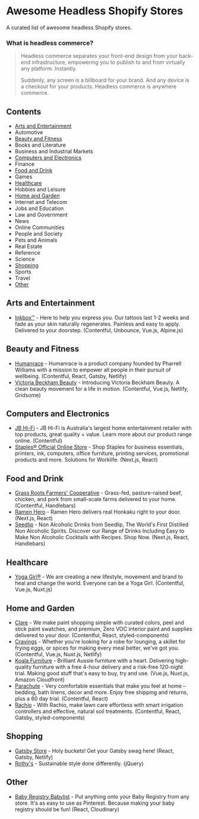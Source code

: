 # Awesome Headless Shopify Stores
A curated list of awesome headless Shopify stores.

### What is headless commerce?

>Headless commerce separates your front-end design from your back-end infrastructure, empowering you to publish to and from virtually any platform. Instantly.
>
>Suddenly, any screen is a billboard for your brand. And any device is a checkout for your products. Headless commerce is anywhere commerce.

## Contents
- [Arts and Entertainment](#arts-and-entertainment)
- Automotive
- [Beauty and Fitness](#beauty-and-fitness)
- Books and Literature
- Business and Industrial Markets
- [Computers and Electronics](#computers-and-electronics)
- Finance
- [Food and Drink](#food-and-drink)
- Games
- [Healthcare](#healthcare)
- Hobbies and Leisure
- [Home and Garden](#home-and-garden)
- Internet and Telecom
- Jobs and Education
- Law and Government
- News
- Online Communities
- People and Society
- Pets and Animals
- Real Estate
- Reference
- Science
- [Shopping](#shopping)
- Sports
- Travel
- [Other](#other)

## Arts and Entertainment
- [Inkbox™](https://inkbox.com/) - Here to help you express you. Our tattoos last 1-2 weeks and fade as your skin naturally regenerates. Painless and easy to apply. Delivered to your doorstep. (Contentful, Unbounce, Vue.js, Alpine.js)

## Beauty and Fitness

- [Humanrace](https://www.humanrace.com/) - Humanrace is a product company founded by Pharrell Williams with a mission to empower all people in their pursuit of wellbeing. (Contentful, React, Gatsby, Netlify)
- [Victoria Beckham Beauty](https://www.victoriabeckhambeauty.com/) - Introducing Victoria Beckham Beauty. A clean beauty movement for a life in motion. (Contentful, Vue.js, Netlify, Gridsome)

## Computers and Electronics

- [JB Hi-Fi](https://www.jbhifi.com.au/) - JB Hi-Fi is Australia's largest home entertainment retailer with top products, great quality + value. Learn more about our product range online. (Contentful)
- [Staples® Official Online Store](https://www.staples.com/) - Shop Staples for business essentials, printers, ink, computers, office furniture, printing services, promotional products and more. Solutions for Worklife. (Next.js, React)

## Food and Drink

- [Grass Roots Farmers' Cooperative](https://grassrootscoop.com/) - Grass-fed, pasture-raised beef, chicken, and pork from small-scale farms delivered to your home. (Contentful, Handlebars)
- [Ramen Hero](https://ramenhero.com) - Ramen Hero delivers real Honkaku right to your door. (Next.js, React)
- [Seedlip](https://www.seedlipdrinks.com/) - Non Alcoholic Drinks from Seedlip, The World's First Distilled Non Alcoholic Spirits. Discover our Range of Drinks Including Easy to Make Non Alcoholic Cocktails with Recipes. Shop Now. (Next.js, React, Handlebars)


## Healthcare

- [Yoga Girl®](https://www.yogagirl.com/) - We are creating a new lifestyle, movement and brand to heal and change the world. Everyone can be a Yoga Girl. (Contentful, Vue.js, Nuxt.js)

## Home and Garden

- [Clare](https://www.clare.com/) - We make paint shopping simple with curated colors, peel and stick paint swatches, and premium, Zero VOC interior paint and supplies delivered to your door. (Contentful, React, styled-components)
- [Cravings](https://cravingsbychrissyteigen.com/) - Whether you're looking for a robe for lounging, a skillet for frying eggs, or spices for making every meal better, we've got you. (Contentful, Vue.js, Nuxt.js, Netlify)
- [Koala Furniture](https://au.koala.com/) - Brilliant Aussie furniture with a heart. Delivering high-quality furniture with a free 4-hour delivery and a risk-free 120-night trial. Making good stuff that's easy to buy, try and use. (Vue.js, Nuxt.js, Amazon Cloudfront)
- [Parachute](https://www.parachutehome.com/) - Very comfortable essentials that make you feel at home – bedding, bath linens, decor and more. Enjoy free shipping and returns, plus a 60 day trial. (Contentful, React)
- [Rachio](https://rachio.com/) - With Rachio, make lawn care effortless with smart irrigation controllers and effective, natural soil treatments. (Contentful, React, Gatsby, styled-components)

## Shopping

- [Gatsby Store](https://store.gatsbyjs.org/) - Holy buckets! Get your Gatsby swag here! (React, Gatsby, Netlify)
- [Rothy's](https://rothys.com/) - Sustainable style done differently. (jQuery)

## Other

- [Baby Registry Babylist](https://www.babylist.com/) - Put anything onto your Baby Registry from any store. It's as easy to use as Pinterest. Because making your baby registry should be fun! (React, Cloudinary)
